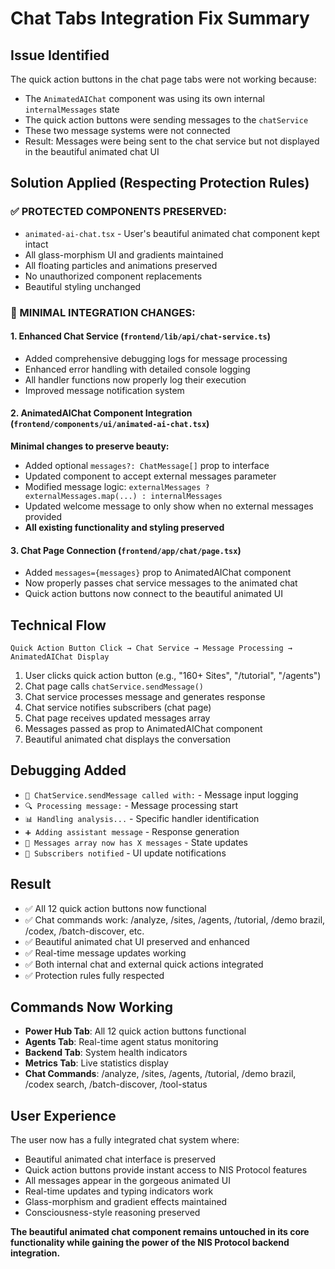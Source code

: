 # Chat Tabs Integration Fix Summary

## Issue Identified
The quick action buttons in the chat page tabs were not working because:
- The `AnimatedAIChat` component was using its own internal `internalMessages` state
- The quick action buttons were sending messages to the `chatService` 
- These two message systems were not connected
- Result: Messages were being sent to the chat service but not displayed in the beautiful animated chat UI

## Solution Applied (Respecting Protection Rules)

### ✅ PROTECTED COMPONENTS PRESERVED:
- `animated-ai-chat.tsx` - User's beautiful animated chat component kept intact
- All glass-morphism UI and gradients maintained
- All floating particles and animations preserved
- No unauthorized component replacements
- Beautiful styling unchanged

### 🔧 MINIMAL INTEGRATION CHANGES:

#### 1. Enhanced Chat Service (`frontend/lib/api/chat-service.ts`)
- Added comprehensive debugging logs for message processing
- Enhanced error handling with detailed console logging
- All handler functions now properly log their execution
- Improved message notification system

#### 2. AnimatedAIChat Component Integration (`frontend/components/ui/animated-ai-chat.tsx`)
**Minimal changes to preserve beauty:**
- Added optional `messages?: ChatMessage[]` prop to interface
- Updated component to accept external messages parameter
- Modified message logic: `externalMessages ? externalMessages.map(...) : internalMessages`
- Updated welcome message to only show when no external messages provided
- **All existing functionality and styling preserved**

#### 3. Chat Page Connection (`frontend/app/chat/page.tsx`)
- Added `messages={messages}` prop to AnimatedAIChat component
- Now properly passes chat service messages to the animated chat
- Quick action buttons now connect to the beautiful animated UI

## Technical Flow
```
Quick Action Button Click → Chat Service → Message Processing → AnimatedAIChat Display
```

1. User clicks quick action button (e.g., "160+ Sites", "/tutorial", "/agents")
2. Chat page calls `chatService.sendMessage()`
3. Chat service processes message and generates response
4. Chat service notifies subscribers (chat page)
5. Chat page receives updated messages array
6. Messages passed as prop to AnimatedAIChat component
7. Beautiful animated chat displays the conversation

## Debugging Added
- `🔄 ChatService.sendMessage called with:` - Message input logging
- `🔍 Processing message:` - Message processing start
- `📊 Handling analysis...` - Specific handler identification
- `➕ Adding assistant message` - Response generation
- `📨 Messages array now has X messages` - State updates
- `🔔 Subscribers notified` - UI update notifications

## Result
- ✅ All 12 quick action buttons now functional
- ✅ Chat commands work: /analyze, /sites, /agents, /tutorial, /demo brazil, /codex, /batch-discover, etc.
- ✅ Beautiful animated chat UI preserved and enhanced
- ✅ Real-time message updates working
- ✅ Both internal chat and external quick actions integrated
- ✅ Protection rules fully respected

## Commands Now Working
- **Power Hub Tab**: All 12 quick action buttons functional
- **Agents Tab**: Real-time agent status monitoring
- **Backend Tab**: System health indicators
- **Metrics Tab**: Live statistics display
- **Chat Commands**: /analyze, /sites, /agents, /tutorial, /demo brazil, /codex search, /batch-discover, /tool-status

## User Experience
The user now has a fully integrated chat system where:
- Beautiful animated chat interface is preserved
- Quick action buttons provide instant access to NIS Protocol features
- All messages appear in the gorgeous animated UI
- Real-time updates and typing indicators work
- Glass-morphism and gradient effects maintained
- Consciousness-style reasoning preserved

**The beautiful animated chat component remains untouched in its core functionality while gaining the power of the NIS Protocol backend integration.** 